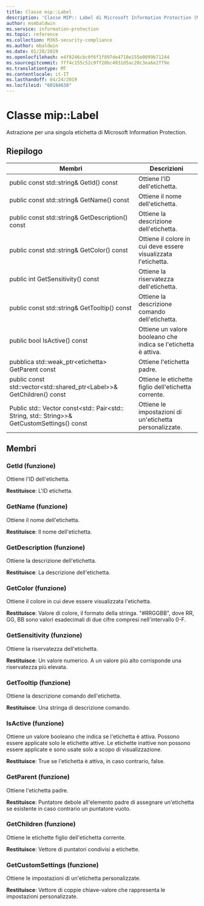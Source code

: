 ```yaml
---
title: Classe mip::Label
description: 'Classe MIP:: Label di Microsoft Information Protection (MIP) SDK vengono documentate.'
author: msmbaldwin
ms.service: information-protection
ms.topic: reference
ms.collection: M365-security-compliance
ms.author: mbaldwin
ms.date: 01/28/2019
ms.openlocfilehash: e4f8246cbc0f6f1f897de4710e155e0099b71244
ms.sourcegitcommit: fff4c155c52c9ff20bc4931d5ac20c3ea6e2ff9e
ms.translationtype: MT
ms.contentlocale: it-IT
ms.lasthandoff: 04/24/2019
ms.locfileid: "60184638"
---
```

# <a name="class-miplabel"></a>Classe mip::Label 
Astrazione per una singola etichetta di Microsoft Information Protection.
  
## <a name="summary"></a>Riepilogo
 Membri                        | Descrizioni                                
--------------------------------|---------------------------------------------
public const std::string& GetId() const  |  Ottiene l'ID dell'etichetta.
public const std::string& GetName() const  |  Ottiene il nome dell'etichetta.
public const std::string& GetDescription() const  |  Ottiene la descrizione dell'etichetta.
public const std::string& GetColor() const  |  Ottiene il colore in cui deve essere visualizzata l'etichetta.
public int GetSensitivity() const  |  Ottiene la riservatezza dell'etichetta.
public const std::string& GetTooltip() const  |  Ottiene la descrizione comando dell'etichetta.
public bool IsActive() const  |  Ottiene un valore booleano che indica se l'etichetta è attiva.
pubblica std::weak_ptr\<etichetta\> GetParent const  |  Ottiene l'etichetta padre.
public const std::vector\<std::shared_ptr\<Label\>\>& GetChildren() const  |  Ottiene le etichette figlio dell'etichetta corrente.
Public std:: Vector const\<std:: Pair\<std:: String, std:: String\>\>& GetCustomSettings() const  |  Ottiene le impostazioni di un'etichetta personalizzate.
  
## <a name="members"></a>Membri
  
### <a name="getid-function"></a>GetId (funzione)
Ottiene l'ID dell'etichetta.

  
**Restituisce**: L'ID etichetta.
  
### <a name="getname-function"></a>GetName (funzione)
Ottiene il nome dell'etichetta.

  
**Restituisce**: Il nome dell'etichetta.
  
### <a name="getdescription-function"></a>GetDescription (funzione)
Ottiene la descrizione dell'etichetta.

  
**Restituisce**: La descrizione dell'etichetta.
  
### <a name="getcolor-function"></a>GetColor (funzione)
Ottiene il colore in cui deve essere visualizzata l'etichetta.

  
**Restituisce**: Valore di colore, il formato della stringa. "#RRGGBB", dove RR, GG, BB sono valori esadecimali di due cifre compresi nell'intervallo 0-F.
  
### <a name="getsensitivity-function"></a>GetSensitivity (funzione)
Ottiene la riservatezza dell'etichetta.

  
**Restituisce**: Un valore numerico. A un valore più alto corrisponde una riservatezza più elevata.
  
### <a name="gettooltip-function"></a>GetTooltip (funzione)
Ottiene la descrizione comando dell'etichetta.

  
**Restituisce**: Una stringa di descrizione comando.
  
### <a name="isactive-function"></a>IsActive (funzione)
Ottiene un valore booleano che indica se l'etichetta è attiva.
Possono essere applicate solo le etichette attive. Le etichette inattive non possono essere applicate e sono usate solo a scopo di visualizzazione. 

  
**Restituisce**: True se l'etichetta è attiva, in caso contrario, false.
  
### <a name="getparent-function"></a>GetParent (funzione)
Ottiene l'etichetta padre.

  
**Restituisce**: Puntatore debole all'elemento padre di assegnare un'etichetta se esistente in caso contrario un puntatore vuoto.
  
### <a name="getchildren-function"></a>GetChildren (funzione)
Ottiene le etichette figlio dell'etichetta corrente.

  
**Restituisce**: Vettore di puntatori condivisi a etichette.
  
### <a name="getcustomsettings-function"></a>GetCustomSettings (funzione)
Ottiene le impostazioni di un'etichetta personalizzate.

  
**Restituisce**: Vettore di coppie chiave-valore che rappresenta le impostazioni personalizzate.